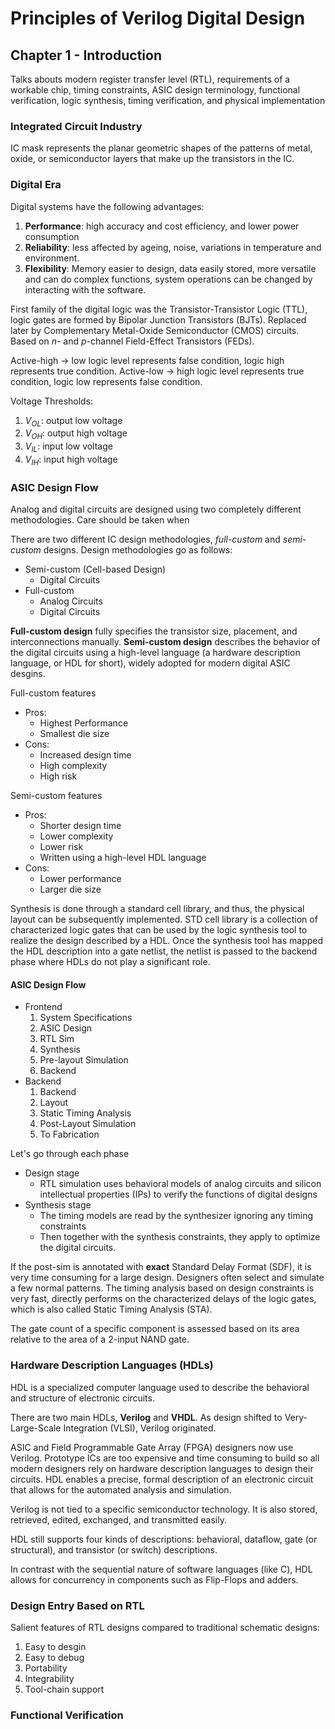 # Principles of Verilog Digital Design
## Chapter 1 - Introduction
Talks abouts modern register transfer level (RTL), requirements of a workable chip, timing constraints, ASIC design terminology, functional verification, logic synthesis, timing verification, and physical implementation

### Integrated Circuit Industry
IC mask represents the planar geometric shapes of the patterns of metal, oxide, or semiconductor layers that make up the transistors in the IC.

### Digital Era
Digital systems have the following advantages:
1. **Performance**: high accuracy and cost efficiency, and lower power consumption
2. **Reliability**: less affected by ageing, noise, variations in temperature and environment.
3. **Flexibility**: Memory easier to design, data easily stored, more versatile and can do complex functions, system operations can be changed by interacting with the software.

First family of the digital logic was the Transistor-Transistor Logic (TTL), logic gates are formed by Bipolar Junction Transistors (BJTs). Replaced later by Complementary Metal-Oxide Semiconductor (CMOS) circuits. Based on $n$- and $p$-channel Field-Effect Transistors (FEDs).

Active-high $\rightarrow$ low logic level represents false condition, logic high represents true condition.
Active-low $\rightarrow$ high logic level represents true condition, logic low represents false condition.

Voltage Thresholds:
1. $V_{OL}$: output low voltage
2. $V_{OH}$: output high voltage
3. $V_{IL}$: input low voltage
4. $V_{IH}$: input high voltage


### ASIC Design Flow
Analog and digital circuits are designed using two completely different methodologies. Care should be taken when 

There are two different IC design methodologies, _full-custom_ and _semi-custom_ designs. Design methodologies go as follows:
- Semi-custom (Cell-based Design)
  - Digital Circuits
- Full-custom
  - Analog Circuits
  - Digital Circuits

**Full-custom design** fully specifies the transistor size, placement, and interconnections manually.
**Semi-custom design** describes the behavior of the digital circuits using a high-level language (a hardware description language, or HDL for short), widely adopted for modern digital ASIC desgins.

Full-custom features
- Pros:
  - Highest Performance
  - Smallest die size
- Cons:
  - Increased design time
  - High complexity
  - High risk

Semi-custom features
- Pros:
  - Shorter design time
  - Lower complexity
  - Lower risk
  - Written using a high-level HDL language
- Cons:
  - Lower performance
  - Larger die size

Synthesis is done through a standard cell library, and thus, the physical layout can be subsequently implemented. STD cell library is a collection of characterized logic gates that can be used by the logic synthesis tool to realize the design described by a HDL. Once the synthesis tool has mapped the HDL description into a gate netlist, the netlist is passed to the backend phase where HDLs do not play a significant role.

#### ASIC Design Flow
- Frontend
  1. System Specifications
  1. ASIC Design
  1. RTL Sim
  1. Synthesis
  1. Pre-layout Simulation
  1. Backend
- Backend
  1. Backend
  1. Layout
  1. Static Timing Analysis
  1. Post-Layout Simulation
  1. To Fabrication

Let's go through each phase
- Design stage
  - RTL simulation uses behavioral models of analog circuits and silicon intellectual properties (IPs) to verify the functions of digital designs
- Synthesis stage
  - The timing models are read by the synthesizer ignoring any timing constraints
  - Then together with the synthesis constraints, they apply to optimize the digital circuits.

If the post-sim is annotated with **exact** Standard Delay Format (SDF), it is very time consuming for a large design. Designers often select and simulate a few normal patterns. The timing analysis based on design constraints is very fast, directly performs on the characterized delays of the logic gates, which is also called Static Timing Analysis (STA).

The gate count of a specific component is assessed based on its area relative to the area of a 2-input NAND gate.

### Hardware Description Languages (HDLs)
HDL is a specialized computer language used to describe the behavioral and structure of electronic circuits. 

There are two main HDLs, **Verilog** and **VHDL**. As design shifted to Very-Large-Scale Integration (VLSI), Verilog originated.

ASIC and Field Programmable Gate Array (FPGA) designers now use Verilog. Prototype ICs are too expensive and time consuming to build so all modern designers rely on hardware description languages to design their circuits. HDL enables a precise, formal description of an electronic circuit that allows for the automated analysis and simulation.

Verilog is not tied to a specific semiconductor technology. It is also stored, retrieved, edited, exchanged, and transmitted easily.

HDL still supports four kinds of descriptions: behavioral, dataflow, gate (or structural), and transistor (or switch) descriptions.

In contrast with the sequential nature of software languages (like C), HDL allows for concurrency in components such as Flip-Flops and adders.

### Design Entry Based on RTL
Salient features of RTL designs compared to traditional schematic designs:
1. Easy to desgin
2. Easy to debug
3. Portability
4. Integrability
5. Tool-chain support

### Functional Verification

